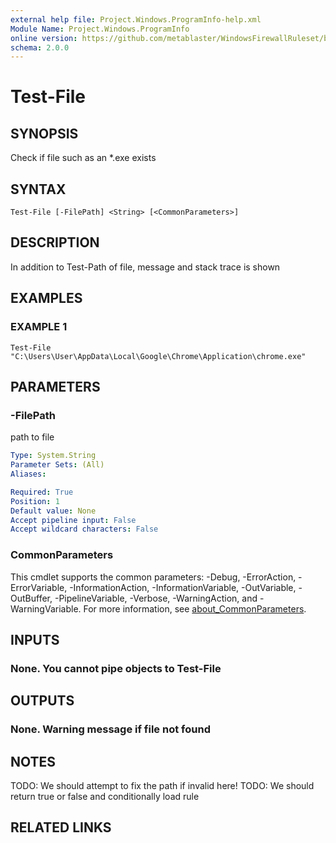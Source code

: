 ```yaml
---
external help file: Project.Windows.ProgramInfo-help.xml
Module Name: Project.Windows.ProgramInfo
online version: https://github.com/metablaster/WindowsFirewallRuleset/blob/master/Modules/Project.Windows.ProgramInfo/Help/en-US/Test-File.md
schema: 2.0.0
---
```


# Test-File

## SYNOPSIS

Check if file such as an *.exe exists

## SYNTAX

```none
Test-File [-FilePath] <String> [<CommonParameters>]
```

## DESCRIPTION

In addition to Test-Path of file, message and stack trace is shown

## EXAMPLES

### EXAMPLE 1

```none
Test-File "C:\Users\User\AppData\Local\Google\Chrome\Application\chrome.exe"
```

## PARAMETERS

### -FilePath

path to file

```yaml
Type: System.String
Parameter Sets: (All)
Aliases:

Required: True
Position: 1
Default value: None
Accept pipeline input: False
Accept wildcard characters: False
```

### CommonParameters

This cmdlet supports the common parameters: -Debug, -ErrorAction, -ErrorVariable, -InformationAction, -InformationVariable, -OutVariable, -OutBuffer, -PipelineVariable, -Verbose, -WarningAction, and -WarningVariable. For more information, see [about_CommonParameters](http://go.microsoft.com/fwlink/?LinkID=113216).

## INPUTS

### None. You cannot pipe objects to Test-File

## OUTPUTS

### None. Warning message if file not found

## NOTES

TODO: We should attempt to fix the path if invalid here!
TODO: We should return true or false and conditionally load rule

## RELATED LINKS
